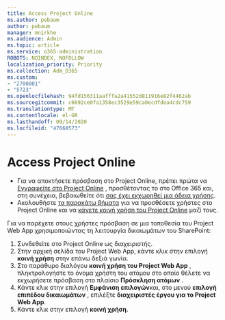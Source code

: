 ```yaml
---
title: Access Project Online
ms.author: pebaum
author: pebaum
manager: mnirkhe
ms.audience: Admin
ms.topic: article
ms.service: o365-administration
ROBOTS: NOINDEX, NOFOLLOW
localization_priority: Priority
ms.collection: Adm_O365
ms.custom:
- "2700001"
- "5723"
ms.openlocfilehash: 94fd156311aafffa2a41552d811916e82f4462ab
ms.sourcegitcommit: c6692ce0fa1358ec3529e59ca0ecdfdea4cdc759
ms.translationtype: MT
ms.contentlocale: el-GR
ms.lasthandoff: 09/14/2020
ms.locfileid: "47668573"
---
```

# <a name="access-project-online"></a>Access Project Online

- Για να αποκτήσετε πρόσβαση στο Project Online, πρέπει πρώτα να [Εγγραφείτε στο Project Online](https://docs.microsoft.com/ProjectOnline/get-started-with-project-online) , προσθέτοντας το στο Office 365 και, στη συνέχεια, βεβαιωθείτε ότι [σας έχει εκχωρηθεί μια άδεια χρήσης](https://docs.microsoft.com/ProjectOnline/step-1-sign-up-for-project-online#next-make-sure-you-can-get-in).
- Ακολουθήστε [τα παρακάτω βήματα](https://docs.microsoft.com/ProjectOnline/step-2-add-people-to-project-online) για να προσθέσετε χρήστες στο Project Online και να [κάνετε κοινή χρήση του Project Online](https://docs.microsoft.com/ProjectOnline/step-2-add-people-to-project-online#4-finally-share-project-online-with-the-people-you-added) μαζί τους.

Για να παρέχετε στους χρήστες πρόσβαση σε μια τοποθεσία του Project Web App χρησιμοποιώντας τη λειτουργία δικαιωμάτων του SharePoint:

1. Συνδεθείτε στο Project Online ως διαχειριστής.
2. Στην αρχική σελίδα του Project Web App, κάντε κλικ στην επιλογή **κοινή χρήση** στην επάνω δεξιά γωνία.
3. Στο παράθυρο διαλόγου **κοινή χρήση του Project Web App** , πληκτρολογήστε το όνομα χρήστη του ατόμου στο οποίο θέλετε να εκχωρήσετε πρόσβαση στο πλαίσιο **Πρόσκληση ατόμων** .
4. Κάντε κλικ στην επιλογή **Εμφάνιση επιλογών**και, στο μενού **επιλογή επιπέδου δικαιωμάτων** , επιλέξτε **διαχειριστές έργου για το Project Web App**.
5. Κάντε κλικ στην επιλογή **κοινή χρήση**.
